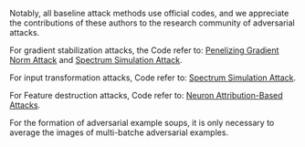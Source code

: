 
Notably, all baseline attack methods use official codes, and we appreciate the contributions of these authors to the research community of adversarial attacks.

For gradient stabilization attacks, the Code refer to: [Penelizing Gradient Norm Attack](https://github.com/Trustworthy-AI-Group/PGN) and [Spectrum Simulation Attack](https://github.com/yuyang-long/SSA).

For input transformation attacks, Code refer to: [Spectrum Simulation Attack](https://github.com/yuyang-long/SSA).

For Feature destruction attacks, Code refer to: [Neuron Attribution-Based Attacks](https://github.com/jpzhang1810/NAA).

For the formation of adversarial example soups, it is only necessary to average the images of multi-batche adversarial examples.

